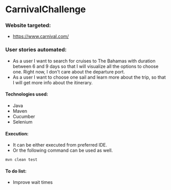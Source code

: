 # CarnivalChallenge

### Website targeted:
- https://www.carnival.com/

### User stories automated:
- As a user I want to search for cruises to The Bahamas with duration between 6 and 9 days so that I will visualize all the options to choose one. Right now, I don't care about the departure port.
- As a user I want to choose one sail and learn more about the trip, so that I will get more info about the itinerary.


#### Technologies used:
- Java
- Maven
- Cucumber
- Selenium

#### Execution:
- It can be either executed from preferred IDE.
- Or the following command can be used as well.
```
mvn clean test
```


#### To do list:
- Improve wait times
